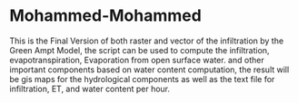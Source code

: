 # Mohammed-Mohammed
This is the Final Version of both raster and vector of the infiltration by the Green Ampt Model, the script can be used to compute the infiltration, evapotranspiration, Evaporation from open surface water. and other important components based on water content computation, the result will be gis maps for the hydrological components as well as the text file for infiltration, ET, and water content per hour.
